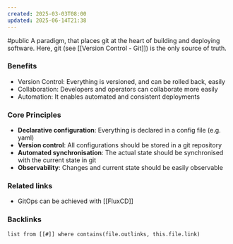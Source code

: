 ```yaml
---
created: 2025-03-03T08:00
updated: 2025-06-14T21:38
---
```

#public
A paradigm, that places git at the heart of building and deploying software. Here, git (see [[Version Control - Git]]) is the only source of truth. 

### Benefits
- Version Control: Everything is versioned, and can be rolled back, easily
- Collaboration: Developers and operators can collaborate more easily
- Automation: It enables automated and consistent deployments

### Core Principles
- **Declarative configuration**: Everything is declared in a config file (e.g. yaml)
- **Version control**: All configurations should be stored in a git repository
- **Automated synchronisation**: The actual state should be synchronised with the current state in git
- **Observability**: Changes and current state should be easily observable

### Related links
- GitOps can be achieved with [[FluxCD]]


### Backlinks
```dataview 
list from [[#]] where contains(file.outlinks, this.file.link)
```

